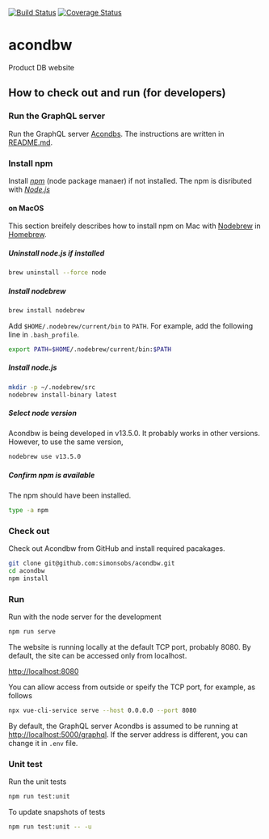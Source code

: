 [![Build Status](https://travis-ci.com/simonsobs/acondbw.svg?branch=master)](https://travis-ci.com/simonsobs/acondbw) [![Coverage Status](https://coveralls.io/repos/github/simonsobs/acondbw/badge.svg?branch=master)](https://coveralls.io/github/simonsobs/acondbw?branch=master)

# acondbw

Product DB website

## How to check out and run (for developers)

### Run the GraphQL server

Run the GraphQL server [Acondbs](https://github.com/simonsobs/acondbs). The instructions are written in [README.md](https://github.com/simonsobs/acondbs/blob/master/README.md).

### Install npm

Install [*npm*](https://www.npmjs.com/) (node package manaer) if not installed. The npm is disributed with [*Node.js*](https://nodejs.org/)

#### on MacOS

This section breifely describes how to install npm on Mac with [Nodebrew](https://github.com/hokaccha/nodebrew) in [Homebrew](https://brew.sh/).

##### Uninstall node.js if installed

```bash
brew uninstall --force node
```

##### Install nodebrew

```bash
brew install nodebrew
```

Add `$HOME/.nodebrew/current/bin` to `PATH`. For example, add the following line in `.bash_profile`.

```bash
export PATH=$HOME/.nodebrew/current/bin:$PATH
```

##### Install node.js

```bash
mkdir -p ~/.nodebrew/src
nodebrew install-binary latest
```

##### Select node version

Acondbw is being developed in v13.5.0. It probably works in other versions. However, to use the same version,

```bash
nodebrew use v13.5.0
```

##### Confirm npm is available

The npm should have been installed.

```bash
type -a npm
```

### Check out

Check out Acondbw from GitHub and install required pacakages.

```bash
git clone git@github.com:simonsobs/acondbw.git
cd acondbw
npm install
```

### Run

Run with the node server for the development

```bash
npm run serve
```

The website is running locally at the default TCP port, probably 8080. By default, the site can be accessed only from localhost.

<http://localhost:8080>

You can allow access from outside or speify the TCP port, for example, as follows

```bash
npx vue-cli-service serve --host 0.0.0.0 --port 8080
```

By default, the GraphQL server Acondbs is assumed to be running at <http://localhost:5000/graphql>. If the server address is different, you can change it in `.env` file.

### Unit test

Run the unit tests

```bash
npm run test:unit
```

To update snapshots of tests

```bash
npm run test:unit -- -u
```
